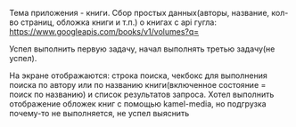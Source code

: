 Тема приложения - книги. Сбор простых данных(авторы, название, кол-во страниц, обложка книги и т.п.) о книгах с api гугла: https://www.googleapis.com/books/v1/volumes?q=

Успел выполнить первую задачу, начал выполнять третью задачу(не успел).

На экране отображаются: строка поиска, чекбокс для выполнения поиска по автору или по названию книги(включенное состояние = поиск по названию) и список результатов запроса.
Хотел выполнить отображение обложек книг с помощью kamel-media, но подгрузка почему-то не выполняется, не успел выяснить

